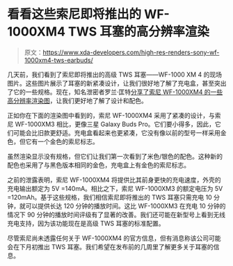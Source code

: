 # 看看这些索尼即将推出的 WF-1000XM4 TWS 耳塞的高分辨率渲染

> 原文：<https://www.xda-developers.com/high-res-renders-sony-wf-1000xm4-tws-earbuds/>

几天前，我们看到了索尼即将推出的高级 TWS 耳塞——WF-1000 XM 4 的现场图片。这些图片展示了耳塞的新紧凑设计，让我们很好地了解了充电盒，甚至突出了它的一些规格。现在，知名泄密者罗兰·匡特[分享了索尼 WF-1000XM4 的一些高分辨率渲染图](https://twitter.com/rquandt/status/1392258518837833732)，让我们更好地了解了设计和配色。

正如你在下面的渲染图中看到的，索尼 WF-1000XM4 采用了紧凑的设计，与索尼 WF-1000XM3 相比，更像三星 Galaxy Buds Pro。它们要小得多，因此，它们可能会比旧款更舒适。充电盒看起来也更紧凑，它没有像以前的型号一样采用金色，但它有一个金色的索尼标志。

虽然渲染显示没有规格，但它们让我们第一次看到了米色/银色的配色。这种新的配色也采用了与黑色版本相同的金色，充电盒上有金色的索尼标志。

之前的泄露表明，索尼 WF-1000XM4 将提供比其前身更快的充电速度，外壳的充电输出额定为 5V =140mA。相比之下，索尼 WF-1000XM3 的额定电压为 5V =120mAh。基于这些规格，我们相信索尼即将推出的 TWS 耳塞只需充电 10 分钟，就可以提供长达 120 分钟的播放时间。这比 WF-1000XM3 在充电 10 分钟的情况下 90 分钟的播放时间评级有了显著的改善。我们还可能在新型号上看到无线充电支持，因为该功能现在是高级 TWS 耳塞的标准配置。

尽管索尼尚未透露任何关于 WF-1000XM4 的官方信息，但有消息称该公司可能会在下月初推出 TWS 耳塞。我们希望在发布前的几周里了解更多关于耳塞的信息。